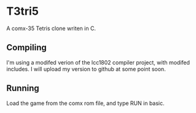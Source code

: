 # T3tri5
A comx-35 Tetris clone writen in C.

## Compiling
I'm using a modifed verion of the lcc1802 compiler project, with modifed includes.
I will upload my version to github at some point soon.

## Running
Load the game from the comx rom file, and type RUN in basic.
